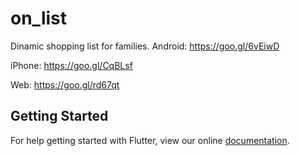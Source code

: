 # on_list

Dinamic shopping list for families.
Android: https://goo.gl/6vEiwD

iPhone: https://goo.gl/CqBLsf

Web: https://goo.gl/rd67qt

## Getting Started

For help getting started with Flutter, view our online
[documentation](https://flutter.io/).
